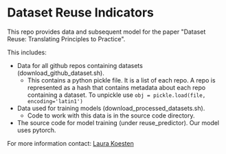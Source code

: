 # Dataset Reuse Indicators

This repo provides data and subsequent model for the paper "Dataset Reuse: Translating Principles to Practice". 

This includes:

* Data for all github repos containing datasets (download_github_dataset.sh).
    * This contains a python pickle file. It is a list of each repo. A repo is represented as a hash that contains metadata about each repo containing a dataset. To unpickle use `obj = pickle.load(file, encoding='latin1')`  
* Data used for training models (download_processed_datasets.sh).
    * Code to work with this data is in the source code directory.
* The source code for model training (under reuse_predictor). Our model uses pytorch.

For more information contact: [Laura Koesten](https://laurakoesten.github.io)
